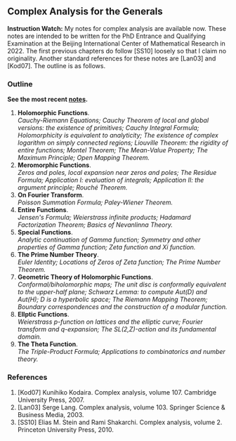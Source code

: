 ## Complex Analysis for the Generals

**Instruction Watch:** My notes for complex analysis are available now. These notes are intended to be written for the PhD Entrance and Qualifying Examination at the Beijing International Center of Mathematical Research in 2022. The first previous chapters do follow [SS10] loosely so that I claim no originality. Another standard references for these notes are [Lan03] and [Kod07]. The outline is as follows.

### Outline

**See the most recent [notes](././cplx.pdf).**

1. **Holomorphic Functions**. <br/>
  _Cauchy-Riemann Equations; Cauchy Theorem of local and global versions: the existence of primitives; Cauchy Integral Formula; Holomorphicity is equivalent to analyticity; The existence of complex logarithm on simply connected regions; Liouville Theorem: the rigidity of entire functions; Montel Theorem; The Mean-Value Property; The Maximum Principle; Open Mapping Theorem._
2. **Meromorphic Functions**. <br/>
  _Zeros and poles, local expansion near zeros and poles; The Residue Formula; Application I: evaluation of integrals; Application II: the argument principle; Rouché Theorem._
3. **On Fourier Transform**. <br/>
  _Poisson Summation Formula; Paley-Wiener Theorem._
4. **Entire Functions**. <br/>
  _Jensen's Formula; Weierstrass infinite products; Hadamard Factorization Theorem; Basics of Nevanlinna Theory._
5. **Special Functions**. <br/>
  _Analytic continuation of Gamma function; Symmetry and other properties of Gamma function; Zeta function and Xi function._
6. **The Prime Number Theory**. <br/>
  _Euler Identity; Locations of Zeros of Zeta function; The Prime Number Theorem._
7. **Geometric Theory of Holomorphic Functions**. <br/>
  _Conformal/biholomorphic maps; The unit disc is conformally equivalent to the upper-half plane; Schwarz Lemma: to compute Aut(D) and Aut(H); D is a hyperbolic space; The Riemann Mapping Theorem; Boundary correspondences and the construction of a modular function._
8. **Ellptic Functions**. <br/>
  _Weierstrass p-function on lattices and the elliptic curve; Fourier transform and q-expansion; The SL(2,Z)-action and its fundamental domain._
9. **The Theta Function**. <br/>
  _The Triple-Product Formula; Applications to combinatorics and number theory._

### References
1. [Kod07] Kunihiko Kodaira. Complex analysis, volume 107. Cambridge University Press, 2007.
2. [Lan03] Serge Lang. Complex analysis, volume 103. Springer Science & Business Media, 2003.
3. [SS10] Elias M. Stein and Rami Shakarchi. Complex analysis, volume 2. Princeton University Press, 2010.
